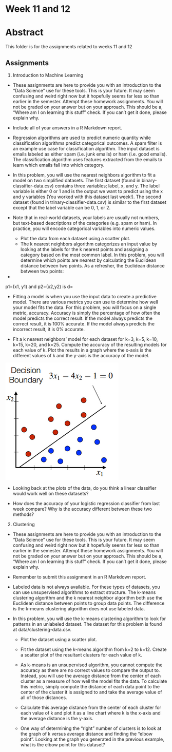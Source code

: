 # Week 11 and 12

# Abstract

This folder is for the assignments related to weeks 11 and 12

## Assignments

1. Introduction to Machine Learning

- These assignments are here to provide you with an introduction to the “Data Science”
  use for these tools. This is your future. It may seem confusing and weird right now
  but it hopefully seems far less so than earlier in the semester. Attempt these homework
  assignments. You will not be graded on your answer but on your approach. This should be
  a, “Where am I on learning this stuff” check. If you can’t get it done, please explain
  why.

- Include all of your answers in a R Markdown report. 

- Regression algorithms are used to predict numeric quantity while classification
  algorithms predict categorical outcomes. A spam filter is an example use case for 
  classification algorithm. The input dataset is emails labeled as either spam (i.e.
  junk emails) or ham (i.e. good emails). The classification algorithm uses features
  extracted from the emails to learn which emails fall into which category.

- In this problem, you will use the nearest neighbors algorithm to fit a model on two
  simplified datasets. The first dataset (found in binary-classifier-data.csv) contains
  three variables; label, x, and y. The label variable is either 0 or 1 and is the output
  we want to predict using the x and y variables (You worked with this dataset last week!).
  The second dataset (found in trinary-classifier-data.csv) is similar to the first dataset
  except that the label variable can be 0, 1, or 2.

- Note that in real-world datasets, your labels are usually not numbers, but text-based
  descriptions of the categories (e.g. spam or ham). In practice, you will encode
  categorical variables into numeric values.
  - Plot the data from each dataset using a scatter plot.
  - The k nearest neighbors algorithm categorizes an input value by looking at the labels
    for the k nearest points and assigning a category based on the most common label. In
    this problem, you will determine which points are nearest by calculating the Euclidean
    distance between two points. As a refresher, the Euclidean distance between two points:
-
p1=(x1, y1) 
and
p2=(x2,y2) 
is
d=

  - Fitting a model is when you use the input data to create a predictive model. There are
    various metrics you can use to determine how well your model fits the data. For this
    problem, you will focus on a single metric, accuracy. Accuracy is simply the percentage
    of how often the model predicts the correct result. If the model always predicts the
    correct result, it is 100% accurate. If the model always predicts the incorrect result,
    it is 0% accurate.

  - Fit a k nearest neighbors’ model for each dataset for k=3, k=5, k=10, k=15, k=20, and
    k=25. Compute the accuracy of the resulting models for each value of k. Plot the results
    in a graph where the x-axis is the different values of k and the y-axis is the accuracy
    of the model.

![decision boundary](./images/decision_boundary.png)

  - Looking back at the plots of the data, do you think a linear classifier would work well
    on these datasets?

  - How does the accuracy of your logistic regression classifier from last week compare?  Why
    is the accuracy different between these two methods?
2. Clustering

- These assignments are here to provide you with an introduction to the “Data Science” use for
  these tools. This is your future. It may seem confusing and weird right now but it hopefully
  seems far less so than earlier in the semester. Attempt these homework assignments. You will
  not be graded on your answer but on your approach. This should be a, “Where am I on learning
  this stuff” check. If you can’t get it done, please explain why.

- Remember to submit this assignment in an R Markdown report.

- Labeled data is not always available. For these types of datasets, you can use unsupervised
  algorithms to extract structure. The k-means clustering algorithm and the k nearest neighbor
  algorithm both use the Euclidean distance between points to group data points. The difference
  is the k-means clustering algorithm does not use labeled data.

- In this problem, you will use the k-means clustering algorithm to look for patterns in an
  unlabeled dataset. The dataset for this problem is found at data/clustering-data.csv.
    - Plot the dataset using a scatter plot.
    - Fit the dataset using the k-means algorithm from k=2 to k=12. Create a scatter plot of
      the resultant clusters for each value of k.
    - As k-means is an unsupervised algorithm, you cannot compute the accuracy as there are no
      correct values to compare the output to. Instead, you will use the average distance from
      the center of each cluster as a measure of how well the model fits the data. To calculate
      this metric, simply compute the distance of each data point to the center of the cluster
      it is assigned to and take the average value of all of those distances.

  - Calculate this average distance from the center of each cluster for each value of k and plot
    it as a line chart where k is the x-axis and the average distance is the y-axis.
  - One way of determining the “right” number of clusters is to look at the graph of k versus
    average distance and finding the “elbow point”. Looking at the graph you generated in the
    previous example, what is the elbow point for this dataset?